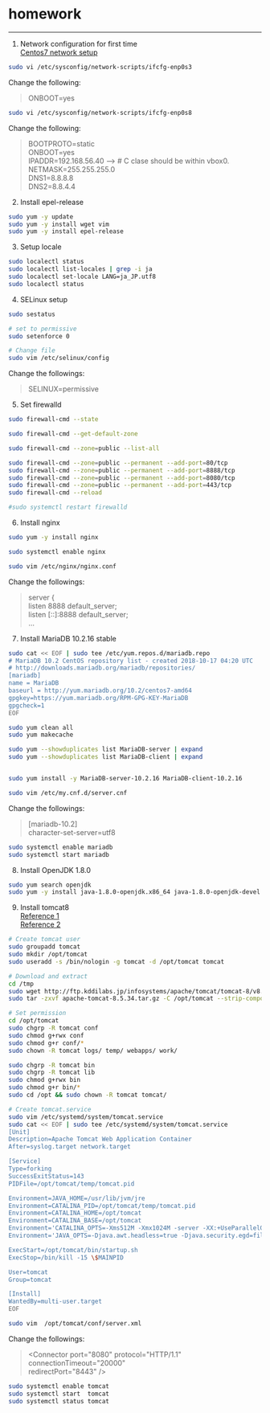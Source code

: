 # homework
- - - -  
1. Network configuration for first time  
[Centos7 network setup](https://www.tecmint.com/network-between-guest-vm-and-host-virtualbox/)  
```bash
sudo vi /etc/sysconfig/network-scripts/ifcfg-enp0s3
```
Change the following:  
> ONBOOT=yes  


```bash
sudo vi /etc/sysconfig/network-scripts/ifcfg-enp0s8
```
Change the following:  
> BOOTPROTO=static  
> ONBOOT=yes   
> IPADDR=192.168.56.40  --> # C clase should be within vbox0.  
> NETMASK=255.255.255.0  
> DNS1=8.8.8.8  
> DNS2=8.8.4.4  


2. Install epel-release
```bash
sudo yum -y update
sudo yum -y install wget vim
sudo yum -y install epel-release
```


3. Setup locale
```bash
sudo localectl status
sudo localectl list-locales | grep -i ja
sudo localectl set-locale LANG=ja_JP.utf8
sudo localectl status
```


4. SELinux setup
```bash
sudo sestatus

# set to permissive
sudo setenforce 0

# Change file
sudo vim /etc/selinux/config
```
Change the followings:  
> SELINUX=permissive  



5. Set firewalld  
```bash
sudo firewall-cmd --state

sudo firewall-cmd --get-default-zone

sudo firewall-cmd --zone=public --list-all

sudo firewall-cmd --zone=public --permanent --add-port=80/tcp
sudo firewall-cmd --zone=public --permanent --add-port=8888/tcp
sudo firewall-cmd --zone=public --permanent --add-port=8080/tcp
sudo firewall-cmd --zone=public --permanent --add-port=443/tcp
sudo firewall-cmd --reload

#sudo systemctl restart firewalld
```

6. Install nginx  
```bash
sudo yum -y install nginx  

sudo systemctl enable nginx 

sudo vim /etc/nginx/nginx.conf
```
Change the followings:  
> server {  
>       listen       8888 default_server;  
>       listen       [::]:8888 default_server;  
>  ...


7. Install MariaDB 10.2.16 stable  
```bash
sudo cat << EOF | sudo tee /etc/yum.repos.d/mariadb.repo 
# MariaDB 10.2 CentOS repository list - created 2018-10-17 04:20 UTC
# http://downloads.mariadb.org/mariadb/repositories/
[mariadb]
name = MariaDB
baseurl = http://yum.mariadb.org/10.2/centos7-amd64
gpgkey=https://yum.mariadb.org/RPM-GPG-KEY-MariaDB
gpgcheck=1
EOF

sudo yum clean all
sudo yum makecache

sudo yum --showduplicates list MariaDB-server | expand
sudo yum --showduplicates list MariaDB-client | expand


sudo yum install -y MariaDB-server-10.2.16 MariaDB-client-10.2.16

sudo vim /etc/my.cnf.d/server.cnf

```
Change the followings:  
> [mariadb-10.2]  
> character-set-server=utf8  
```bash
sudo systemctl enable mariadb
sudo systemctl start mariadb
```

8. Install OpenJDK 1.8.0  
```bash
sudo yum search openjdk
sudo yum -y install java-1.8.0-openjdk.x86_64 java-1.8.0-openjdk-devel.x86_64
```


9. Install tomcat8  
[Reference 1](https://www.vultr.com/docs/how-to-install-apache-tomcat-8-on-centos-7)  
[Reference 2](https://tomcat.apache.org/download-80.cgi)  
```bash
# Create tomcat user
sudo groupadd tomcat
sudo mkdir /opt/tomcat
sudo useradd -s /bin/nologin -g tomcat -d /opt/tomcat tomcat

# Download and extract
cd /tmp
sudo wget http://ftp.kddilabs.jp/infosystems/apache/tomcat/tomcat-8/v8.5.34/bin/apache-tomcat-8.5.34.tar.gz
sudo tar -zxvf apache-tomcat-8.5.34.tar.gz -C /opt/tomcat --strip-components=1

# Set permission
cd /opt/tomcat
sudo chgrp -R tomcat conf
sudo chmod g+rwx conf
sudo chmod g+r conf/*
sudo chown -R tomcat logs/ temp/ webapps/ work/

sudo chgrp -R tomcat bin
sudo chgrp -R tomcat lib
sudo chmod g+rwx bin
sudo chmod g+r bin/*
sudo cd /opt && sudo chown -R tomcat tomcat/

# Create tomcat.service
sudo vim /etc/systemd/system/tomcat.service
sudo cat << EOF | sudo tee /etc/systemd/system/tomcat.service
[Unit]
Description=Apache Tomcat Web Application Container
After=syslog.target network.target

[Service]
Type=forking
SuccessExitStatus=143
PIDFile=/opt/tomcat/temp/tomcat.pid

Environment=JAVA_HOME=/usr/lib/jvm/jre
Environment=CATALINA_PID=/opt/tomcat/temp/tomcat.pid
Environment=CATALINA_HOME=/opt/tomcat
Environment=CATALINA_BASE=/opt/tomcat
Environment='CATALINA_OPTS=-Xms512M -Xmx1024M -server -XX:+UseParallelGC'
Environment='JAVA_OPTS=-Djava.awt.headless=true -Djava.security.egd=file:/dev/./urandom'

ExecStart=/opt/tomcat/bin/startup.sh
ExecStop=/bin/kill -15 \$MAINPID

User=tomcat
Group=tomcat

[Install]
WantedBy=multi-user.target
EOF

sudo vim  /opt/tomcat/conf/server.xml
```
Change the followings:  
> \<Connector port="8080" protocol="HTTP/1.1"  
>            connectionTimeout="20000"  
>            redirectPort="8443" />  

```bash
sudo systemctl enable tomcat
sudo systemctl start  tomcat
sudo systemctl status tomcat
```


